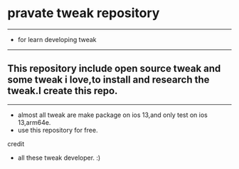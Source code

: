 # pravate tweak repository
---
- for learn developing tweak
---
## This repository include open source tweak and some tweak i love,to install and research the tweak.I create this repo.
---
- almost all tweak are make package on ios 13,and only test on ios 13,arm64e.
- use this repository for free.

credit
- all these tweak developer. :)